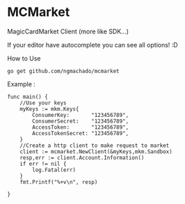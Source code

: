 # MCMarket
MagicCardMarket Client (more like SDK...)

If your editor have autocomplete you can see all options! :D

How to Use
```
go get github.com/ngmachado/mcmarket
```

Example : 
```
func main() {
	//Use your keys
	myKeys := mkm.Keys{
		ConsumerKey:       "123456789",
		ConsumerSecret:    "123456789",
		AccessToken:       "123456789",
		AccessTokenSecret: "123456789",
	}
	//Create a http client to make request to market
	client := mcmarket.NewClient(&myKeys,mkm.Sandbox)
	resp,err := client.Account.Information()
	if err != nil {
		log.Fatal(err)
	}
	fmt.Printf("%+v\n", resp)

}
```